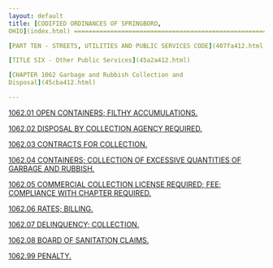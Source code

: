 ```yaml
---
layout: default 
title: [CODIFIED ORDINANCES OF SPRINGBORO,
OHIO](index.html) =====================================================

[PART TEN - STREETS, UTILITIES AND PUBLIC SERVICES CODE](407fa412.html)

[TITLE SIX - Other Public Services](45a2a412.html)

[CHAPTER 1062 Garbage and Rubbish Collection and
Disposal](45cba412.html)

---
```


[1062.01 OPEN CONTAINERS; FILTHY ACCUMULATIONS.](45e2a412.html)

[1062.02 DISPOSAL BY COLLECTION AGENCY REQUIRED.](45e5a412.html)

[1062.03 CONTRACTS FOR COLLECTION.](45eda412.html)

[1062.04 CONTAINERS; COLLECTION OF EXCESSIVE QUANTITIES OF GARBAGE AND
RUBBISH.](45f1a412.html)

[1062.05 COMMERCIAL COLLECTION LICENSE REQUIRED; FEE; COMPLIANCE WITH
CHAPTER REQUIRED.](45f5a412.html)

[1062.06 RATES; BILLING.](45f9a412.html)

[1062.07 DELINQUENCY; COLLECTION.](4601a412.html)

[1062.08 BOARD OF SANITATION CLAIMS.](4605a412.html)

[1062.99 PENALTY.](460ca412.html)
